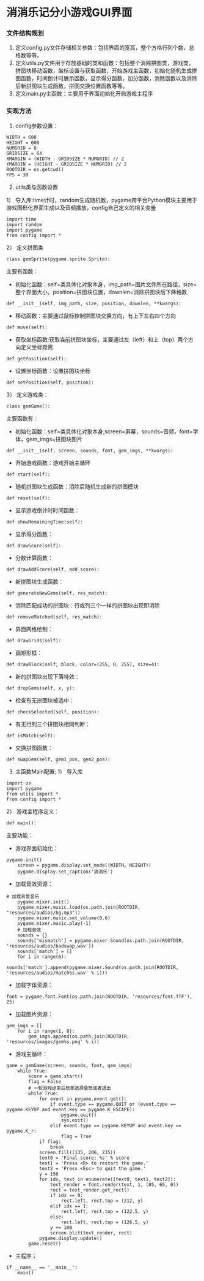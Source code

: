 # 消消乐记分小游戏GUI界面

### 文件结构规划
1. 定义config.py文件存储相关参数：包括界面的宽高，整个方格行列个数，总格数等等。
2. 定义utils.py文件用于存放基础的类和函数：包括整个消除拼图类，游戏类，拼图块移动函数，坐标设置与获取函数，开始游戏主函数，初始化随机生成拼图函数，时间倒计时展示函数，显示得分函数，加分函数，消除函数以及消除后新拼图块生成函数，拼图交换位置函数等等。
3. 定义main.py主函数：主要用于界面初始化开启游戏主程序

### 实现方法
1. config参数设置：
```
WIDTH = 600
HEIGHT = 600
NUMGRID = 8
GRIDSIZE = 64
XMARGIN = (WIDTH - GRIDSIZE * NUMGRID) // 2
YMARGIN = (HEIGHT - GRIDSIZE * NUMGRID) // 2
ROOTDIR = os.getcwd()
FPS = 30
```
2. utils类与函数设置

1） 导入库:time计时，random生成随机数，pygame跨平台Python模块主要用于游戏图形化界面生成以及音频播放，config自己定义的相关变量
```
import time
import random
import pygame
from config import *
```
2） 定义拼图类
```
class gemSprite(pygame.sprite.Sprite):
```
主要有函数：
+ 初始化函数：self=类具体化对象本身，img_path=图片文件所在路径，size=整个界面大小，position=拼图块位置，downlen=消除拼图块后下降格数
```
def __init__(self, img_path, size, position, downlen, **kwargs):
```
+ 移动函数：主要通过鼠标控制拼图块交换方向，有上下左右四个方向
```
def move(self):
```
+ 获取坐标函数:获取当前拼图块坐标，主要通过左（left）和上（top）两个方向定义坐标距离
```
def getPosition(self):
```
+ 设置坐标函数：设置拼图块坐标
```
def setPosition(self, position):
```
3） 定义游戏类：
```
class gemGame():
```
主要函数有：
+ 初始化函数：self=类具体化对象本身,screen=屏幕，sounds=音频，font=字体，gem_imgs=拼图块图片
```
def __init__(self, screen, sounds, font, gem_imgs, **kwargs):
```
+ 开始游戏函数：游戏开始主循环
```
def start(self):
```
+ 随机拼图块生成函数：消除后随机生成新的拼图模块
```
def reset(self):
```
+ 显示游戏倒计时时间函数：
```
def showRemainingTime(self):
```
+ 显示得分函数：
```
def drawScore(self):
```
+ 分数计算函数：
```
def drawAddScore(self, add_score):
```
+ 新拼图块生成函数：
```
def generateNewGems(self, res_match):
```
+ 消除匹配成功的拼图块：行或列三个一样的拼图块出现即消除
```
def removeMatched(self, res_match):
```
+ 界面网格绘制：
```
def drawGrids(self):
```
+ 画矩形框：
```
def drawBlock(self, block, color=(255, 0, 255), size=4):
```
+ 新的拼图块出现下落特效：
```
def dropGems(self, x, y):
```
+ 检查有无拼图块被选中：
```
def checkSelected(self, position):
```
+ 有无行列三个拼图块相同判断：
```
def isMatch(self):
```
+ 交换拼图函数：
```
def swapGem(self, gem1_pos, gem2_pos):
```
3. 主函数Main配置;
1） 导入库
```
import os
import pygame
from utils import *
from config import *
```
2） 游戏主程序定义：
```
def main():
```
主要功能：
+ 游戏界面初始化：
```
pygame.init()
	screen = pygame.display.set_mode((WIDTH, HEIGHT))
	pygame.display.set_caption('消消乐')
```
+ 加载音效资源：
```
# 加载背景音乐
	pygame.mixer.init()
	pygame.mixer.music.load(os.path.join(ROOTDIR, "resources/audios/bg.mp3"))
	pygame.mixer.music.set_volume(0.6)
	pygame.mixer.music.play(-1)
	# 加载音效
	sounds = {}
	sounds['mismatch'] = pygame.mixer.Sound(os.path.join(ROOTDIR, 'resources/audios/badswap.wav'))
	sounds['match'] = []
	for i in range(6):
		sounds['match'].append(pygame.mixer.Sound(os.path.join(ROOTDIR, 'resources/audios/match%s.wav' % i)))
```
+ 加载字体资源：
```
font = pygame.font.Font(os.path.join(ROOTDIR, 'resources/font.TTF'), 25)
```
+ 加载图片资源：
```
gem_imgs = []
	for i in range(1, 8):
		gem_imgs.append(os.path.join(ROOTDIR, 'resources/images/gem%s.png' % i))
```
+ 游戏主循环：
```
game = gemGame(screen, sounds, font, gem_imgs)
	while True:
		score = game.start()
		flag = False
		# 一轮游戏结束后玩家选择重玩或者退出
		while True:
			for event in pygame.event.get():
				if event.type == pygame.QUIT or (event.type == pygame.KEYUP and event.key == pygame.K_ESCAPE):
					pygame.quit()
					sys.exit()
				elif event.type == pygame.KEYUP and event.key == pygame.K_r:
					flag = True
			if flag:
				break
			screen.fill((135, 206, 235))
			text0 = 'Final score: %s' % score
			text1 = 'Press <R> to restart the game.'
			text2 = 'Press <Esc> to quit the game.'
			y = 150
			for idx, text in enumerate([text0, text1, text2]):
				text_render = font.render(text, 1, (85, 65, 0))
				rect = text_render.get_rect()
				if idx == 0:
					rect.left, rect.top = (212, y)
				elif idx == 1:
					rect.left, rect.top = (122.5, y)
				else:
					rect.left, rect.top = (126.5, y)
				y += 100
				screen.blit(text_render, rect)
			pygame.display.update()
		game.reset()
```

+ 主程序；
```
if __name__ == '__main__':
	main()
```
